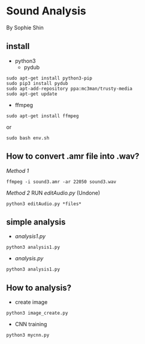 # Sound Analysis
By Sophie Shin

## install
* python3
	* pydub
```shell
sudo apt-get install python3-pip
sudo pip3 install pydub
sudo apt-add-repository ppa:mc3man/trusty-media
sudo apt-get update
```
* ffmpeg
```shell
sudo apt-get install ffmpeg
```

or

```shell
sudo bash env.sh
```

## How to convert .amr file into .wav?
*Method 1*
```shell
ffmpeg -i sound3.amr -ar 22050 sound3.wav
```

*Method 2* RUN *editAudio.py* (Undone)
```shell
python3 editAudio.py *files*
```

## simple analysis
* *analysis1.py*
```shell
python3 analysis1.py
```
* *analysis.py*
```shell
python3 analysis1.py
```

## How to analysis?
* create image
```shell
python3 image_create.py
```
* CNN training
```shell
python3 mycnn.py
```